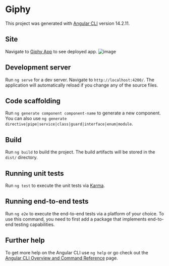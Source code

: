 # Giphy

This project was generated with [Angular CLI](https://github.com/angular/angular-cli) version 14.2.11.

## Site

Navigate to [Giphy App](https://angular-giphy.web.app/) to see deployed app.
![image](https://github.com/atsa21/giphy/assets/104850911/0e25a872-4371-494f-9b4c-4c0680a86b9f)

## Development server

Run `ng serve` for a dev server. Navigate to `http://localhost:4200/`. The application will automatically reload if you change any of the source files.

## Code scaffolding

Run `ng generate component component-name` to generate a new component. You can also use `ng generate directive|pipe|service|class|guard|interface|enum|module`.

## Build

Run `ng build` to build the project. The build artifacts will be stored in the `dist/` directory.

## Running unit tests

Run `ng test` to execute the unit tests via [Karma](https://karma-runner.github.io).

## Running end-to-end tests

Run `ng e2e` to execute the end-to-end tests via a platform of your choice. To use this command, you need to first add a package that implements end-to-end testing capabilities.

## Further help

To get more help on the Angular CLI use `ng help` or go check out the [Angular CLI Overview and Command Reference](https://angular.io/cli) page.
